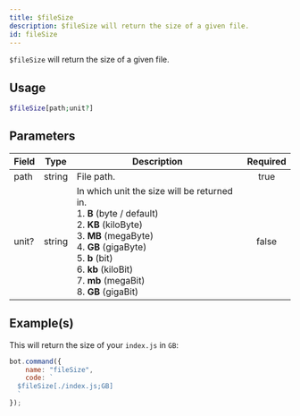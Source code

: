```yaml
---
title: $fileSize
description: $fileSize will return the size of a given file.
id: fileSize
---
```


`$fileSize` will return the size of a given file.

## Usage

```php
$fileSize[path;unit?]
```

## Parameters

| Field | Type   | Description                                                                                                                                                                                                                                                              | Required |
| ----- | ------ | ------------------------------------------------------------------------------------------------------------------------------------------------------------------------------------------------------------------------------------------------------------------------ | :------: |
| path  | string | File path.                                                                                                                                                                                                                                                               |   true   |
| unit? | string | In which unit the size will be returned in. <br /> 1. **B** (byte / default) <br /> 2. **KB** (kiloByte) <br />  3. **MB** (megaByte) <br /> 4. **GB** (gigaByte) <br /> 5. **b** (bit) <br /> 6. **kb** (kiloBit) <br /> 7. **mb** (megaBit) <br /> 8. **GB** (gigaBit) |  false   |

## Example(s)

This will return the size of your `index.js` in `GB`:

```javascript
bot.command({
    name: "fileSize",
    code: `
  $fileSize[./index.js;GB]
  `
});
```